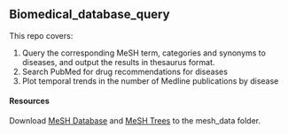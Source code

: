 ## Biomedical_database_query ##

This repo covers:
1. Query the corresponding MeSH term, categories and synonyms to diseases, and output the results in thesaurus format.
2. Search PubMed for drug recommendations for diseases
3. Plot temporal trends in the number of Medline publications by disease



#### Resources ####
Download [MeSH Database](https://nlmpubs.nlm.nih.gov/projects/mesh/MESH_FILES/xmlmesh/desc2022.xml) and [MeSH Trees](https://nlmpubs.nlm.nih.gov/projects/mesh/MESH_FILES/meshtrees/) to the mesh_data folder.